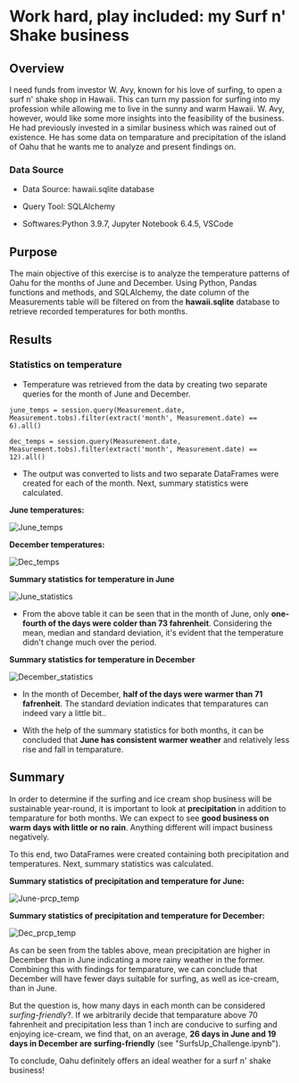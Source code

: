 # Work hard, play included: my Surf n' Shake business

## Overview

I need funds from investor W. Avy, known for his love of surfing, to open a surf n' shake shop in Hawaii. This can turn my passion for surfing into my profession while allowing me to live in the sunny and warm Hawaii. W. Avy, however, would like some more insights into the feasibility of the business. He had previously invested in a similar business which was rained out of existence. He has some data on temparature and precipitation of the island of Oahu that he wants me to analyze and present findings on.

### Data Source

- Data Source: hawaii.sqlite database

- Query Tool: SQLAlchemy

- Softwares:Python 3.9.7, Jupyter Notebook 6.4.5, VSCode


## Purpose

The main objective of this exercise is to analyze the temperature patterns of Oahu for the months of June and December. Using Python, Pandas functions and methods, and SQLAlchemy, the date column of the Measurements table will be filtered on from the **hawaii.sqlite** database to retrieve recorded temperatures for both months.


## Results

### Statistics on temperature

- Temperature was retrieved from the data by creating two separate queries for the month of June and December.
```
june_temps = session.query(Measurement.date, Measurement.tobs).filter(extract('month', Measurement.date) == 6).all()

```
```
dec_temps = session.query(Measurement.date, Measurement.tobs).filter(extract('month', Measurement.date) == 12).all()

```

- The output was converted to lists and two separate DataFrames were created for each of the month. Next, summary statistics were calculated.

**June temperatures:**

![June_temps](https://github.com/Nusratnimme/surfs_up/blob/main/Resources/June_Temp_df.png)

**December temperatures:**

![Dec_temps](https://github.com/Nusratnimme/surfs_up/blob/main/Resources/Dec_Temp_df.png)


**Summary statistics for temperature in June**

![June_statistics](https://github.com/Nusratnimme/surfs_up/blob/main/Resources/June_Temp_Stat.png)

- From the above table it can be seen that in the month of June, only **one-fourth of the days were colder than 73 fahrenheit**. Considering the mean, median and standard deviation, it's evident that the temperature didn't change much over the period.

**Summary statistics for temperature in December**

![December_statistics](https://github.com/Nusratnimme/surfs_up/blob/main/Resources/Dec_Temp_Stat.png)


- In the month of December, **half of the days were warmer than 71 fafrenheit**. The standard deviation indicates that temparatures can indeed vary a little bit..

- With the help of the summary statistics for both months, it can be concluded that **June has consistent warmer weather** and relatively less rise and fall in temparature.


## Summary

In order to determine if the surfing and ice cream shop business will be sustainable year-round, it is important to look at **precipitation** in addition to temparature for both months. We can expect to see **good business on warm days with little or no rain**. Anything different will impact business negatively.

To this end, two DataFrames were created containing both precipitation and temperatures. Next, summary statistics was calculated.

**Summary statistics of precipitation and temperature for June:**

![June-prcp_temp](https://github.com/Nusratnimme/surfs_up/blob/main/Resources/June_prcp_temp.png)

**Summary statistics of precipitation and temperature for December:**

![Dec_prcp_temp](https://github.com/Nusratnimme/surfs_up/blob/main/Resources/Dec_prcp_temp.png)


As can be seen from the tables above, mean precipitation are higher in December than in June indicating a more rainy weather in the former. Combining this with findings for temparature, we can conclude that December will have fewer days suitable for surfing, as well as ice-cream, than in June.

But the question is, how many days in each month can be considered _surfing-friendly_?. If we arbitrarily decide that temparature above 70 fahrenheit and precipitation less than 1 inch are conducive to surfing and enjoying ice-cream, we find that, on an average, **26 days in June and 19 days in December are surfing-friendly** (see "SurfsUp_Challenge.ipynb").

To conclude, Oahu definitely offers an ideal weather for a surf n' shake business!
